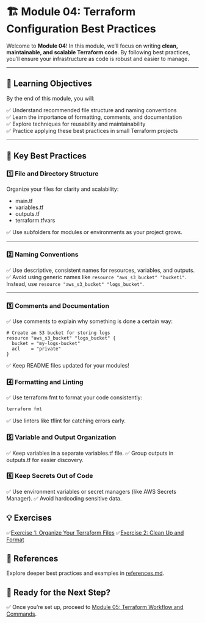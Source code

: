 # 🏗️ Module 04: Terraform Configuration Best Practices

Welcome to **Module 04**! In this module, we’ll focus on writing **clean, maintainable, and scalable Terraform code**. 
By following best practices, you’ll ensure your infrastructure as code is robust and easier to manage.

---

## 📖 Learning Objectives

By the end of this module, you will:

✅ Understand recommended file structure and naming conventions  
✅ Learn the importance of formatting, comments, and documentation  
✅ Explore techniques for reusability and maintainability  
✅ Practice applying these best practices in small Terraform projects

---

## 🔧 Key Best Practices

### 1️⃣ File and Directory Structure

Organize your files for clarity and scalability:
- main.tf
- variables.tf
- outputs.tf
- terraform.tfvars

✅ Use subfolders for modules or environments as your project grows.

---

### 2️⃣ Naming Conventions

✅ Use descriptive, consistent names for resources, variables, and outputs.  
✅ Avoid using generic names like `resource "aws_s3_bucket" "bucket1"`. Instead, use `resource "aws_s3_bucket" "logs_bucket"`.

---

### 3️⃣ Comments and Documentation

✅ Use comments to explain why something is done a certain way:

```hcl
# Create an S3 bucket for storing logs
resource "aws_s3_bucket" "logs_bucket" {
  bucket = "my-logs-bucket"
  acl    = "private"
}
```

✅ Keep README files updated for your modules!

### 4️⃣ Formatting and Linting

✅ Use terraform fmt to format your code consistently:

```bash
terraform fmt
```

✅ Use linters like tflint for catching errors early.

### 5️⃣ Variable and Output Organization

✅ Keep variables in a separate variables.tf file.
✅ Group outputs in outputs.tf for easier discovery.

### 6️⃣ Keep Secrets Out of Code

✅ Use environment variables or secret managers (like AWS Secrets Manager).
✅ Avoid hardcoding sensitive data.

## 💡 Exercises

✅[Exercise 1: Organize Your Terraform Files](exercises/exercise-1.md)
✅[Exercise 2: Clean Up and Format](exercises/exercise-2.md)

## 🔗 References
Explore deeper best practices and examples in [references.md](references.md).

## 🎉 Ready for the Next Step?
✅ Once you’re set up, proceed to [Module 05: Terraform Workflow and Commands](../module-05-terraform-workflow-and-commands/README.md).